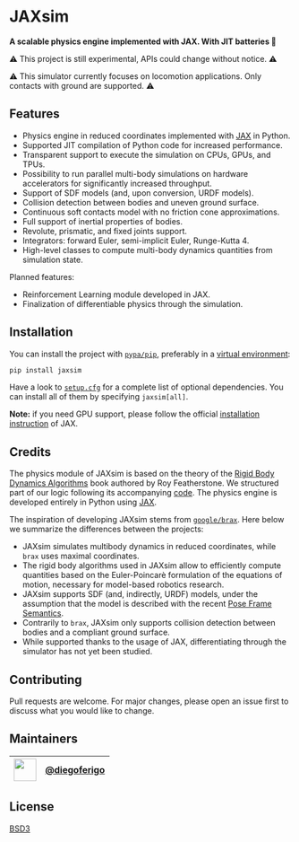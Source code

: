 # JAXsim

**A scalable physics engine implemented with JAX. With JIT batteries 🔋**

⚠ This project is still experimental, APIs could change without notice. ️⚠

⚠ This simulator currently focuses on locomotion applications. Only contacts with ground are supported. ️⚠

## Features

- Physics engine in reduced coordinates implemented with [JAX][jax] in Python.
- Supported JIT compilation of Python code for increased performance.
- Transparent support to execute the simulation on CPUs, GPUs, and TPUs.
- Possibility to run parallel multi-body simulations on hardware accelerators for significantly increased throughput.
- Support of SDF models (and, upon conversion, URDF models).
- Collision detection between bodies and uneven ground surface.
- Continuous soft contacts model with no friction cone approximations.
- Full support of inertial properties of bodies.
- Revolute, prismatic, and fixed joints support.
- Integrators: forward Euler, semi-implicit Euler, Runge-Kutta 4.
- High-level classes to compute multi-body dynamics quantities from simulation state.

Planned features:

- Reinforcement Learning module developed in JAX.
- Finalization of differentiable physics through the simulation.

[jax]: https://github.com/google/jax/

## Installation

You can install the project with [`pypa/pip`][pip], preferably in a [virtual environment][venv]:

```bash
pip install jaxsim
```

Have a look to [`setup.cfg`](setup.cfg) for a complete list of optional dependencies.
You can install all of them by specifying `jaxsim[all]`.

**Note:** if you need GPU support, please follow the official [installation instruction][jax_gpu] of JAX.

[pip]: https://github.com/pypa/pip/
[venv]: https://docs.python.org/3.8/tutorial/venv.html
[jax_gpu]: https://github.com/google/jax/#installation

## Credits

The physics module of JAXsim is based on the theory of the [Rigid Body Dynamics Algorithms][RBDA]
book authored by Roy Featherstone.
We structured part of our logic following its accompanying [code][spatial_v2].
The physics engine is developed entirely in Python using [JAX][jax].

[RBDA]: https://link.springer.com/book/10.1007/978-1-4899-7560-7
[spatial_v2]: http://royfeatherstone.org/spatial/index.html#spatial-software

The inspiration of developing JAXsim stems from [`google/brax`][brax].
Here below we summarize the differences between the projects:

- JAXsim simulates multibody dynamics in reduced coordinates, while `brax` uses maximal coordinates.
- The rigid body algorithms used in JAXsim allow to efficiently compute quantities based on the Euler-Poincarè
  formulation of the equations of motion, necessary for model-based robotics research.
- JAXsim supports SDF (and, indirectly, URDF) models, under the assumption that the model is described with the
  recent [Pose Frame Semantics][PFS].
- Contrarily to `brax`, JAXsim only supports collision detection between bodies and a compliant ground surface.
- While supported thanks to the usage of JAX, differentiating through the simulator has not yet been studied.

[brax]: https://github.com/google/brax
[PFS]: http://sdformat.org/tutorials?tut=pose_frame_semantics

## Contributing

Pull requests are welcome. 
For major changes, please open an issue first to discuss what you would like to change.

## Maintainers

| [<img src="https://github.com/diegoferigo.png" width="40">][df] | [@diegoferigo][df] |
|:---------------------------------------------------------------:|:------------------:|

[df]: https://github.com/diegoferigo

## License

[BSD3](https://choosealicense.com/licenses/bsd-3-clause/)
